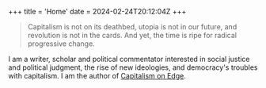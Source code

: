 +++
title = 'Home'
date = 2024-02-24T20:12:04Z
+++

> Capitalism is not on its deathbed, utopia is not in our future, and revolution is not in the cards. And yet, the time is ripe for radical progressive change. 

I am a writer, scholar and political commentator interested in social justice and political judgment, the rise of new ideologies, and democracy's troubles with capitalism. I am the author of [Capitalism on Edge](https://cup.columbia.edu/book/capitalism-on-edge/9780231195379).

